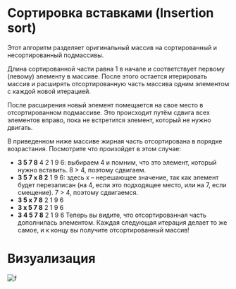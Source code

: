 # Сортировка вставками (Insertion sort)
Этот алгоритм разделяет оригинальный массив на сортированный и несортированный подмассивы.

Длина сортированной части равна 1 в начале и соответствует первому (левому) элементу в массиве. После этого остается итерировать массив и расширять отсортированную часть массива одним элементом с каждой новой итерацией.

После расширения новый элемент помещается на свое место в отсортированном подмассиве. Это происходит путём сдвига всех элементов вправо, пока не встретится элемент, который не нужно двигать.

В приведенном ниже массиве жирная часть отсортирована в порядке возрастания. Посмотрите что произойдет в этом случае:

  * **3 5 7 8** 4 2 1 9 6: выбираем 4 и помним, что это элемент, который нужно вставить. 8 > 4, поэтому сдвигаем.
  * **3 5 7 x 8 2** 1 9 6: здесь x – нерешающее значение, так как элемент будет перезаписан (на 4, если это подходящее место, или на 7, если смещение). 7 > 4, поэтому сдвигаемся.
  * **3 5 x 7 8** 2 1 9 6
  * **3 x 5 7 8** 2 1 9 6
  * **3 4 5 7 8** 2 1 9 6
Теперь вы видите, что отсортированная часть дополнилась элементом. Каждая следующая итерация делает то же самое, и к концу вы получите отсортированный массив!

# Визуализация
![f](https://i.pinimg.com/originals/92/b0/34/92b034385c440e08bc8551c97df0a2e3.gif)
